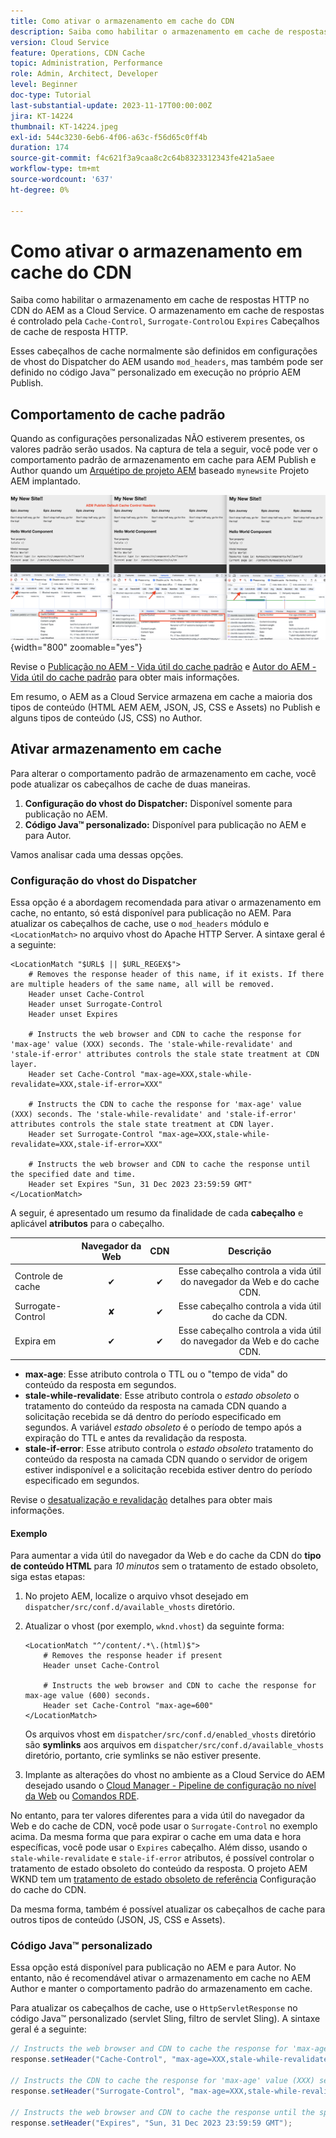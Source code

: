 ```yaml
---
title: Como ativar o armazenamento em cache do CDN
description: Saiba como habilitar o armazenamento em cache de respostas HTTP no CDN do AEM as a Cloud Service.
version: Cloud Service
feature: Operations, CDN Cache
topic: Administration, Performance
role: Admin, Architect, Developer
level: Beginner
doc-type: Tutorial
last-substantial-update: 2023-11-17T00:00:00Z
jira: KT-14224
thumbnail: KT-14224.jpeg
exl-id: 544c3230-6eb6-4f06-a63c-f56d65c0ff4b
duration: 174
source-git-commit: f4c621f3a9caa8c2c64b8323312343fe421a5aee
workflow-type: tm+mt
source-wordcount: '637'
ht-degree: 0%

---
```


# Como ativar o armazenamento em cache do CDN

Saiba como habilitar o armazenamento em cache de respostas HTTP no CDN do AEM as a Cloud Service. O armazenamento em cache de respostas é controlado pela `Cache-Control`, `Surrogate-Control`ou `Expires` Cabeçalhos de cache de resposta HTTP.

Esses cabeçalhos de cache normalmente são definidos em configurações de vhost do Dispatcher do AEM usando `mod_headers`, mas também pode ser definido no código Java™ personalizado em execução no próprio AEM Publish.

## Comportamento de cache padrão

Quando as configurações personalizadas NÃO estiverem presentes, os valores padrão serão usados. Na captura de tela a seguir, você pode ver o comportamento padrão de armazenamento em cache para AEM Publish e Author quando um [Arquétipo de projeto AEM](https://github.com/adobe/aem-project-archetype) baseado `mynewsite` Projeto AEM implantado.

![Comportamento de cache padrão](../assets/how-to/aem-publish-default-cache-headers.png){width="800" zoomable="yes"}

Revise o [Publicação no AEM - Vida útil do cache padrão](https://experienceleague.adobe.com/docs/experience-manager-learn/cloud-service/caching/publish.html#cdn-cache-life) e [Autor do AEM - Vida útil do cache padrão](https://experienceleague.adobe.com/docs/experience-manager-learn/cloud-service/caching/author.html?#default-cache-life) para obter mais informações.

Em resumo, o AEM as a Cloud Service armazena em cache a maioria dos tipos de conteúdo (HTML AEM AEM, JSON, JS, CSS e Assets) no Publish e alguns tipos de conteúdo (JS, CSS) no Author.

## Ativar armazenamento em cache

Para alterar o comportamento padrão de armazenamento em cache, você pode atualizar os cabeçalhos de cache de duas maneiras.

1. **Configuração do vhost do Dispatcher:** Disponível somente para publicação no AEM.
1. **Código Java™ personalizado:** Disponível para publicação no AEM e para Autor.

Vamos analisar cada uma dessas opções.

### Configuração do vhost do Dispatcher

Essa opção é a abordagem recomendada para ativar o armazenamento em cache, no entanto, só está disponível para publicação no AEM. Para atualizar os cabeçalhos de cache, use o `mod_headers` módulo e `<LocationMatch>` no arquivo vhost do Apache HTTP Server. A sintaxe geral é a seguinte:

```
<LocationMatch "$URL$ || $URL_REGEX$">
    # Removes the response header of this name, if it exists. If there are multiple headers of the same name, all will be removed.
    Header unset Cache-Control
    Header unset Surrogate-Control
    Header unset Expires

    # Instructs the web browser and CDN to cache the response for 'max-age' value (XXX) seconds. The 'stale-while-revalidate' and 'stale-if-error' attributes controls the stale state treatment at CDN layer.
    Header set Cache-Control "max-age=XXX,stale-while-revalidate=XXX,stale-if-error=XXX"
    
    # Instructs the CDN to cache the response for 'max-age' value (XXX) seconds. The 'stale-while-revalidate' and 'stale-if-error' attributes controls the stale state treatment at CDN layer.
    Header set Surrogate-Control "max-age=XXX,stale-while-revalidate=XXX,stale-if-error=XXX"
    
    # Instructs the web browser and CDN to cache the response until the specified date and time.
    Header set Expires "Sun, 31 Dec 2023 23:59:59 GMT"
</LocationMatch>
```

A seguir, é apresentado um resumo da finalidade de cada **cabeçalho** e aplicável **atributos** para o cabeçalho.

|                     | Navegador da Web | CDN | Descrição |
|---------------------|:-----------:|:---------:|:-----------:|
| Controle de cache | ✔ | ✔ | Esse cabeçalho controla a vida útil do navegador da Web e do cache CDN. |
| Surrogate-Control | ✘ | ✔ | Esse cabeçalho controla a vida útil do cache da CDN. |
| Expira em | ✔ | ✔ | Esse cabeçalho controla a vida útil do navegador da Web e do cache CDN. |


- **max-age**: Esse atributo controla o TTL ou o &quot;tempo de vida&quot; do conteúdo da resposta em segundos.
- **stale-while-revalidate**: Esse atributo controla o _estado obsoleto_ o tratamento do conteúdo da resposta na camada CDN quando a solicitação recebida se dá dentro do período especificado em segundos. A variável _estado obsoleto_ é o período de tempo após a expiração do TTL e antes da revalidação da resposta.
- **stale-if-error**: Esse atributo controla o _estado obsoleto_ tratamento do conteúdo da resposta na camada CDN quando o servidor de origem estiver indisponível e a solicitação recebida estiver dentro do período especificado em segundos.

Revise o [desatualização e revalidação](https://developer.fastly.com/learning/concepts/edge-state/cache/stale/) detalhes para obter mais informações.

#### Exemplo

Para aumentar a vida útil do navegador da Web e do cache da CDN do **tipo de conteúdo HTML** para _10 minutos_ sem o tratamento de estado obsoleto, siga estas etapas:

1. No projeto AEM, localize o arquivo vhsot desejado em `dispatcher/src/conf.d/available_vhosts` diretório.
1. Atualizar o vhost (por exemplo, `wknd.vhost`) da seguinte forma:

   ```
   <LocationMatch "^/content/.*\.(html)$">
       # Removes the response header if present
       Header unset Cache-Control
   
       # Instructs the web browser and CDN to cache the response for max-age value (600) seconds.
       Header set Cache-Control "max-age=600"
   </LocationMatch>
   ```

   Os arquivos vhost em `dispatcher/src/conf.d/enabled_vhosts` diretório são **symlinks** aos arquivos em `dispatcher/src/conf.d/available_vhosts` diretório, portanto, crie symlinks se não estiver presente.
1. Implante as alterações do vhost no ambiente as a Cloud Service do AEM desejado usando o [Cloud Manager - Pipeline de configuração no nível da Web](https://experienceleague.adobe.com/docs/experience-manager-cloud-service/content/implementing/using-cloud-manager/cicd-pipelines/introduction-ci-cd-pipelines.html?#web-tier-config-pipelines) ou [Comandos RDE](https://experienceleague.adobe.com/docs/experience-manager-learn/cloud-service/developing/rde/how-to-use.html?lang=en#deploy-apache-or-dispatcher-configuration).

No entanto, para ter valores diferentes para a vida útil do navegador da Web e do cache de CDN, você pode usar o `Surrogate-Control` no exemplo acima. Da mesma forma que para expirar o cache em uma data e hora específicas, você pode usar o `Expires` cabeçalho. Além disso, usando o `stale-while-revalidate` e `stale-if-error` atributos, é possível controlar o tratamento de estado obsoleto do conteúdo da resposta. O projeto AEM WKND tem um [tratamento de estado obsoleto de referência](https://github.com/adobe/aem-guides-wknd/blob/main/dispatcher/src/conf.d/available_vhosts/wknd.vhost#L150-L155) Configuração do cache do CDN.

Da mesma forma, também é possível atualizar os cabeçalhos de cache para outros tipos de conteúdo (JSON, JS, CSS e Assets).

### Código Java™ personalizado

Essa opção está disponível para publicação no AEM e para Autor. No entanto, não é recomendável ativar o armazenamento em cache no AEM Author e manter o comportamento padrão do armazenamento em cache.

Para atualizar os cabeçalhos de cache, use o `HttpServletResponse` no código Java™ personalizado (servlet Sling, filtro de servlet Sling). A sintaxe geral é a seguinte:

```java
// Instructs the web browser and CDN to cache the response for 'max-age' value (XXX) seconds. The 'stale-while-revalidate' and 'stale-if-error' attributes controls the stale state treatment at CDN layer.
response.setHeader("Cache-Control", "max-age=XXX,stale-while-revalidate=XXX,stale-if-error=XXX");

// Instructs the CDN to cache the response for 'max-age' value (XXX) seconds. The 'stale-while-revalidate' and 'stale-if-error' attributes controls the stale state treatment at CDN layer.
response.setHeader("Surrogate-Control", "max-age=XXX,stale-while-revalidate=XXX,stale-if-error=XXX");

// Instructs the web browser and CDN to cache the response until the specified date and time.
response.setHeader("Expires", "Sun, 31 Dec 2023 23:59:59 GMT");
```
